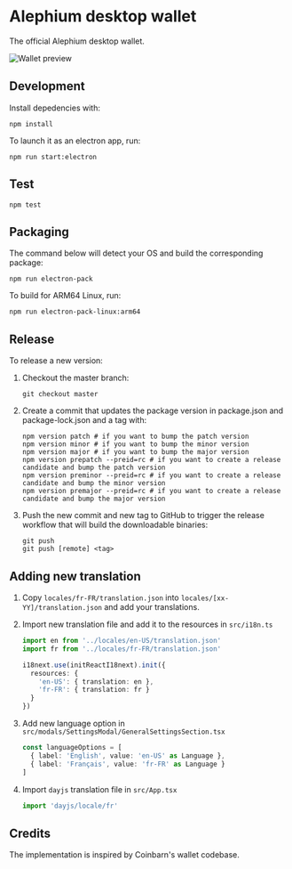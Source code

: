 # Alephium desktop wallet

The official Alephium desktop wallet.

![Wallet preview](https://user-images.githubusercontent.com/1579899/161780937-94cdf21b-6895-407b-83ab-94103d359bce.png)

## Development

Install depedencies with:

```shell
npm install
```

To launch it as an electron app, run:

```shell
npm run start:electron
```

## Test

```shell
npm test
```

## Packaging

The command below will detect your OS and build the corresponding package:

```shell
npm run electron-pack
```

To build for ARM64 Linux, run:

```shell
npm run electron-pack-linux:arm64
```

## Release

To release a new version:

1. Checkout the master branch:
   ```shell
   git checkout master
   ```
2. Create a commit that updates the package version in package.json and package-lock.json and a tag with:
   ```shell
   npm version patch # if you want to bump the patch version
   npm version minor # if you want to bump the minor version
   npm version major # if you want to bump the major version
   npm version prepatch --preid=rc # if you want to create a release candidate and bump the patch version
   npm version preminor --preid=rc # if you want to create a release candidate and bump the minor version
   npm version premajor --preid=rc # if you want to create a release candidate and bump the major version
   ```
3. Push the new commit and new tag to GitHub to trigger the release workflow that will build the downloadable binaries:

   ```shell
   git push
   git push [remote] <tag>
   ```

## Adding new translation

1. Copy `locales/fr-FR/translation.json` into `locales/[xx-YY]/translation.json` and add your translations.
2. Import new translation file and add it to the resources in `src/i18n.ts`

   ```ts
   import en from '../locales/en-US/translation.json'
   import fr from '../locales/fr-FR/translation.json'

   i18next.use(initReactI18next).init({
     resources: {
       'en-US': { translation: en },
       'fr-FR': { translation: fr }
     }
   })
   ```

3. Add new language option in `src/modals/SettingsModal/GeneralSettingsSection.tsx`

   ```ts
   const languageOptions = [
     { label: 'English', value: 'en-US' as Language },
     { label: 'Français', value: 'fr-FR' as Language }
   ]
   ```

4. Import `dayjs` translation file in `src/App.tsx`

   ```ts
   import 'dayjs/locale/fr'
   ```

## Credits

The implementation is inspired by Coinbarn's wallet codebase.
